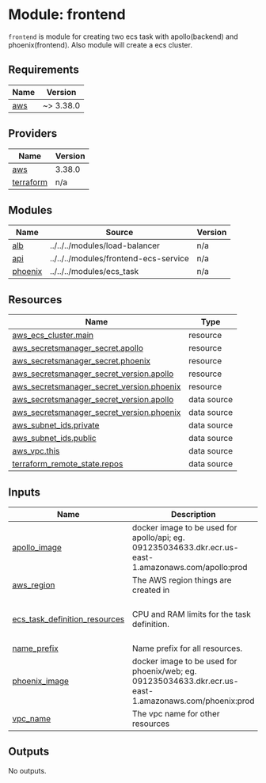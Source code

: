# Module: frontend

`frontend` is module for creating two ecs task with apollo(backend) and phoenix(frontend). Also module will create a ecs cluster.

<!-- BEGIN_TF_DOCS -->
## Requirements

| Name | Version |
|------|---------|
| <a name="requirement_aws"></a> [aws](#requirement\_aws) | ~> 3.38.0 |

## Providers

| Name | Version |
|------|---------|
| <a name="provider_aws"></a> [aws](#provider\_aws) | 3.38.0 |
| <a name="provider_terraform"></a> [terraform](#provider\_terraform) | n/a |

## Modules

| Name | Source | Version |
|------|--------|---------|
| <a name="module_alb"></a> [alb](#module\_alb) | ../../../modules/load-balancer | n/a |
| <a name="module_api"></a> [api](#module\_api) | ../../../modules/frontend-ecs-service | n/a |
| <a name="module_phoenix"></a> [phoenix](#module\_phoenix) | ../../../modules/ecs_task | n/a |

## Resources

| Name | Type |
|------|------|
| [aws_ecs_cluster.main](https://registry.terraform.io/providers/hashicorp/aws/latest/docs/resources/ecs_cluster) | resource |
| [aws_secretsmanager_secret.apollo](https://registry.terraform.io/providers/hashicorp/aws/latest/docs/resources/secretsmanager_secret) | resource |
| [aws_secretsmanager_secret.phoenix](https://registry.terraform.io/providers/hashicorp/aws/latest/docs/resources/secretsmanager_secret) | resource |
| [aws_secretsmanager_secret_version.apollo](https://registry.terraform.io/providers/hashicorp/aws/latest/docs/resources/secretsmanager_secret_version) | resource |
| [aws_secretsmanager_secret_version.phoenix](https://registry.terraform.io/providers/hashicorp/aws/latest/docs/resources/secretsmanager_secret_version) | resource |
| [aws_secretsmanager_secret_version.apollo](https://registry.terraform.io/providers/hashicorp/aws/latest/docs/data-sources/secretsmanager_secret_version) | data source |
| [aws_secretsmanager_secret_version.phoenix](https://registry.terraform.io/providers/hashicorp/aws/latest/docs/data-sources/secretsmanager_secret_version) | data source |
| [aws_subnet_ids.private](https://registry.terraform.io/providers/hashicorp/aws/latest/docs/data-sources/subnet_ids) | data source |
| [aws_subnet_ids.public](https://registry.terraform.io/providers/hashicorp/aws/latest/docs/data-sources/subnet_ids) | data source |
| [aws_vpc.this](https://registry.terraform.io/providers/hashicorp/aws/latest/docs/data-sources/vpc) | data source |
| [terraform_remote_state.repos](https://registry.terraform.io/providers/hashicorp/terraform/latest/docs/data-sources/remote_state) | data source |

## Inputs

| Name | Description | Type | Default | Required |
|------|-------------|------|---------|:--------:|
| <a name="input_apollo_image"></a> [apollo\_image](#input\_apollo\_image) | docker image to be used for apollo/api; eg. 091235034633.dkr.ecr.us-east-1.amazonaws.com/apollo:prod | `string` | `"091235034633.dkr.ecr.us-east-1.amazonaws.com/apollo:master-027f1b0f0fc22fcbe6ccdd61aae0fdd0582a18e5-production"` | no |
| <a name="input_aws_region"></a> [aws\_region](#input\_aws\_region) | The AWS region things are created in | `string` | `"us-east-1"` | no |
| <a name="input_ecs_task_definition_resources"></a> [ecs\_task\_definition\_resources](#input\_ecs\_task\_definition\_resources) | CPU and RAM limits for the task definition. | <pre>object({<br>    cpu    = number<br>    memory = number<br>  })</pre> | <pre>{<br>  "cpu": 1024,<br>  "memory": 2048<br>}</pre> | no |
| <a name="input_name_prefix"></a> [name\_prefix](#input\_name\_prefix) | Name prefix for all resources. | `string` | `"prod"` | no |
| <a name="input_phoenix_image"></a> [phoenix\_image](#input\_phoenix\_image) | docker image to be used for phoenix/web; eg. 091235034633.dkr.ecr.us-east-1.amazonaws.com/phoenix:prod | `string` | `"091235034633.dkr.ecr.us-east-1.amazonaws.com/phoenix:master-027f1b0f0fc22fcbe6ccdd61aae0fdd0582a18e5-production"` | no |
| <a name="input_vpc_name"></a> [vpc\_name](#input\_vpc\_name) | The vpc name for other resources | `string` | `"vpc-prod"` | no |

## Outputs

No outputs.
<!-- END_TF_DOCS -->